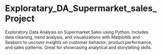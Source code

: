 # Exploratary_DA_Supermarket_sales_Project
Exploratory Data Analysis on Supermarket Sales using Python. Includes data cleaning, trend analysis, and visualizations with Matplotlib and Seaborn to uncover insights on customer behavior, product performance, and sales patterns. Great for showcasing analytical and storytelling skills.
